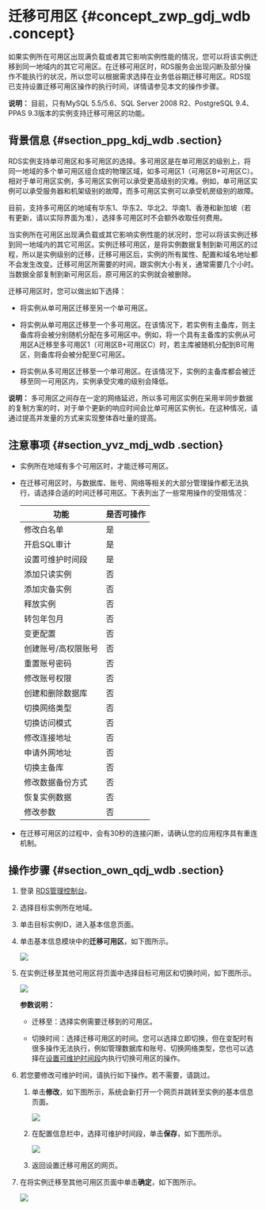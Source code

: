 # 迁移可用区 {#concept_zwp_gdj_wdb .concept}

如果实例所在可用区出现满负载或者其它影响实例性能的情况，您可以将该实例迁移到同一地域内的其它可用区。在迁移可用区时，RDS服务会出现闪断及部分操作不能执行的状况，所以您可以根据需求选择在业务低谷期迁移可用区。RDS现已支持设置迁移可用区操作的执行时间，详情请参见本文的操作步骤。

**说明：** 目前，只有MySQL 5.5/5.6、SQL Server 2008 R2、PostgreSQL 9.4、PPAS 9.3版本的实例支持迁移可用区的功能。

## 背景信息 {#section_ppg_kdj_wdb .section}

RDS实例支持单可用区和多可用区的选择。多可用区是在单可用区的级别上，将同一地域的多个单可用区组合成的物理区域，如多可用区1（可用区B+可用区C）。相对于单可用区实例，多可用区实例可以承受更高级别的灾难。例如，单可用区实例可以承受服务器和机架级别的故障，而多可用区实例可以承受机房级别的故障。

目前，支持多可用区的地域有华东1、华东2、华北2、华南1、香港和新加坡（若有更新，请以实际界面为准），选择多可用区时不会额外收取任何费用。

当实例所在可用区出现满负载或其它影响实例性能的状况时，您可以将该实例迁移到同一地域内的其它可用区。实例迁移可用区，是将实例数据复制到新可用区的过程，所以是实例级别的迁移，迁移可用区后，实例的所有属性、配置和域名地址都不会发生改变。迁移可用区所需要的时间，跟实例大小有关，通常需要几个小时。当数据全部复制到新可用区后，原可用区的实例就会被删除。

迁移可用区时，您可以做出如下选择：

-   将实例从单可用区迁移至另一个单可用区。

-   将实例从单可用区迁移至一个多可用区。在该情况下，若实例有主备库，则主备库将会被分别随机分配在多可用区中。例如，将一个具有主备库的实例从可用区A迁移至多可用区1（可用区B+可用区C）时，若主库被随机分配到B可用区，则备库将会被分配至C可用区。

-   将实例从多可用区迁移至一个单可用区。在该情况下，实例的主备库都会被迁移至同一可用区内，实例承受灾难的级别会降低。


**说明：** 多可用区之间存在一定的网络延迟，所以多可用区实例在采用半同步数据的复制方案的时，对于单个更新的响应时间会比单可用区实例长。在这种情况，请通过提高并发量的方式来实现整体吞吐量的提高。

## 注意事项 {#section_yvz_mdj_wdb .section}

-   实例所在地域有多个可用区时，才能迁移可用区。

-   在迁移可用区时，与数据库、账号、网络等相关的大部分管理操作都无法执行，请选择合适的时间迁移可用区。下表列出了一些常用操作的受阻情况：

    |功能|是否可操作|
    |--|-----|
    |修改白名单|是|
    |开启SQL审计|是|
    |设置可维护时间段|是|
    |添加只读实例|否|
    |添加灾备实例|否|
    |释放实例|否|
    |转包年包月|否|
    |变更配置|否|
    |创建账号/高权限账号|否|
    |重置账号密码|否|
    |修改账号权限|否|
    |创建和删除数据库|否|
    |切换网络类型|否|
    |切换访问模式|否|
    |修改连接地址|否|
    |申请外网地址|否|
    |切换主备库|否|
    |修改数据备份方式|否|
    |恢复实例数据|否|
    |修改参数|否|

-   在迁移可用区的过程中，会有30秒的连接闪断，请确认您的应用程序具有重连机制。


## 操作步骤 {#section_own_qdj_wdb .section}

1.  登录 [RDS管理控制台](https://rds.console.aliyun.com/)。
2.  选择目标实例所在地域。
3.  单击目标实例ID，进入基本信息页面。
4.  单击基本信息模块中的**迁移可用区**，如下图所示。

    ![](http://static-aliyun-doc.oss-cn-hangzhou.aliyuncs.com/assets/img/7884/3015_zh-CN.png)

5.  在实例迁移至其他可用区将页面中选择目标可用区和切换时间，如下图所示。

    ![](http://static-aliyun-doc.oss-cn-hangzhou.aliyuncs.com/assets/img/7884/3016_zh-CN.png)

    **参数说明：**

    -   迁移至：选择实例需要迁移到的可用区。

    -   切换时间：选择迁移可用区的时间。您可以选择立即切换，但在变配时有很多操作无法执行，例如管理数据库和账号、切换网络类型，您也可以选择在[设置可维护时间段](cn.zh-CN/用户指南/实例管理/设置可维护时间段.md#)内执行切换可用区的操作。

6.  若您要修改可维护时间，请执行如下操作。若不需要，请跳过。
    1.  单击**修改**，如下图所示，系统会新打开一个网页并跳转至实例的基本信息页面。

        ![](http://static-aliyun-doc.oss-cn-hangzhou.aliyuncs.com/assets/img/7884/3017_zh-CN.png)

    2.  在配置信息栏中，选择可维护时间段，单击**保存**，如下图所示。

        ![](http://static-aliyun-doc.oss-cn-hangzhou.aliyuncs.com/assets/img/7884/3019_zh-CN.png)

    3.  返回设置迁移可用区的网页。
7.  在将实例迁移至其他可用区页面中单击**确定**，如下图所示。

    ![](http://static-aliyun-doc.oss-cn-hangzhou.aliyuncs.com/assets/img/7884/3020_zh-CN.png)


